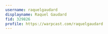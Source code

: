 ```yaml
---
username: raquelgaudard
displayname: Raquel Gaudard 
fid: 329826
profile: https://warpcast.com/raquelgaudard
---
```

